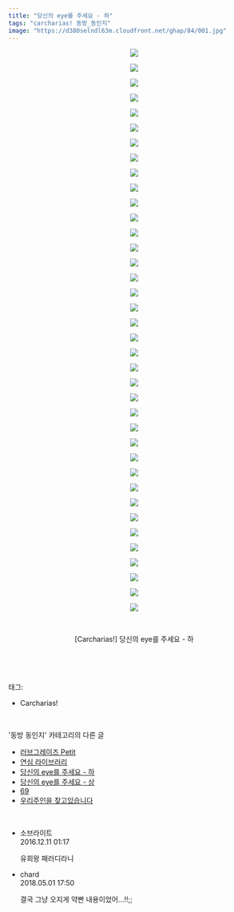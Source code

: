 ```yaml
---
title: "당신의 eye를 주세요 - 하"
tags: "carcharias! 동방_동인지"
image: "https://d380selndl63m.cloudfront.net/ghap/84/001.jpg"
---
```

<div class="article">
<p style="text-align: center; clear: none; float: none;"><img src="{{ site.imgserver5 }}/ghap/84/001.jpg"/></p>
<p style="text-align: center; clear: none; float: none;"><img src="{{ site.imgserver5 }}/ghap/84/002.jpg"/></p>
<p style="text-align: center; clear: none; float: none;"><img src="{{ site.imgserver5 }}/ghap/84/003.jpg"/></p>
<p style="text-align: center; clear: none; float: none;"><img src="{{ site.imgserver5 }}/ghap/84/004.jpg"/></p>
<p style="text-align: center; clear: none; float: none;"><img src="{{ site.imgserver5 }}/ghap/84/005.jpg"/></p>
<p style="text-align: center; clear: none; float: none;"><img src="{{ site.imgserver5 }}/ghap/84/006.jpg"/></p>
<p style="text-align: center; clear: none; float: none;"><img src="{{ site.imgserver5 }}/ghap/84/007.jpg"/></p>
<p style="text-align: center; clear: none; float: none;"><img src="{{ site.imgserver5 }}/ghap/84/008.jpg"/></p>
<p style="text-align: center; clear: none; float: none;"><img src="{{ site.imgserver5 }}/ghap/84/009.jpg"/></p>
<p style="text-align: center; clear: none; float: none;"><img src="{{ site.imgserver5 }}/ghap/84/010.jpg"/></p>
<p style="text-align: center; clear: none; float: none;"><img src="{{ site.imgserver5 }}/ghap/84/011.jpg"/></p>
<p style="text-align: center; clear: none; float: none;"><img src="{{ site.imgserver5 }}/ghap/84/012.jpg"/></p>
<p style="text-align: center; clear: none; float: none;"><img src="{{ site.imgserver5 }}/ghap/84/013.jpg"/></p>
<p style="text-align: center; clear: none; float: none;"><img src="{{ site.imgserver5 }}/ghap/84/014.jpg"/></p>
<p style="text-align: center; clear: none; float: none;"><img src="{{ site.imgserver5 }}/ghap/84/015.jpg"/></p>
<p style="text-align: center; clear: none; float: none;"><img src="{{ site.imgserver5 }}/ghap/84/016.jpg"/></p>
<p style="text-align: center; clear: none; float: none;"><img src="{{ site.imgserver5 }}/ghap/84/017.jpg"/></p>
<p style="text-align: center; clear: none; float: none;"><img src="{{ site.imgserver5 }}/ghap/84/018.jpg"/></p>
<p style="text-align: center; clear: none; float: none;"><img src="{{ site.imgserver5 }}/ghap/84/019.jpg"/></p>
<p style="text-align: center; clear: none; float: none;"><img src="{{ site.imgserver5 }}/ghap/84/020.jpg"/></p>
<p style="text-align: center; clear: none; float: none;"><img src="{{ site.imgserver5 }}/ghap/84/021.jpg"/></p>
<p style="text-align: center; clear: none; float: none;"><img src="{{ site.imgserver5 }}/ghap/84/022.jpg"/></p>
<p style="text-align: center; clear: none; float: none;"><img src="{{ site.imgserver5 }}/ghap/84/023.jpg"/></p>
<p style="text-align: center; clear: none; float: none;"><img src="{{ site.imgserver5 }}/ghap/84/024.jpg"/></p>
<p style="text-align: center; clear: none; float: none;"><img src="{{ site.imgserver5 }}/ghap/84/025.jpg"/></p>
<p style="text-align: center; clear: none; float: none;"><img src="{{ site.imgserver5 }}/ghap/84/026.jpg"/></p>
<p style="text-align: center; clear: none; float: none;"><img src="{{ site.imgserver5 }}/ghap/84/027.jpg"/></p>
<p style="text-align: center; clear: none; float: none;"><img src="{{ site.imgserver5 }}/ghap/84/028.jpg"/></p>
<p style="text-align: center; clear: none; float: none;"><img src="{{ site.imgserver5 }}/ghap/84/029.jpg"/></p>
<p style="text-align: center; clear: none; float: none;"><img src="{{ site.imgserver5 }}/ghap/84/030.jpg"/></p>
<p style="text-align: center; clear: none; float: none;"><img src="{{ site.imgserver5 }}/ghap/84/031.jpg"/></p>
<p style="text-align: center; clear: none; float: none;"><img src="{{ site.imgserver5 }}/ghap/84/032.jpg"/></p>
<p style="text-align: center; clear: none; float: none;"><img src="{{ site.imgserver5 }}/ghap/84/033.jpg"/></p>
<p style="text-align: center; clear: none; float: none;"><img src="{{ site.imgserver5 }}/ghap/84/034.jpg"/></p>
<p style="text-align: center; clear: none; float: none;"><img src="{{ site.imgserver5 }}/ghap/84/035.jpg"/></p>
<p style="text-align: center; clear: none; float: none;"><img src="{{ site.imgserver5 }}/ghap/84/036.jpg"/></p>
<p style="text-align: center; clear: none; float: none;"><img src="{{ site.imgserver5 }}/ghap/84/037.jpg"/></p>
<p style="text-align: center; clear: none; float: none;"><img src="{{ site.imgserver5 }}/ghap/84/038.jpg"/></p>
<p style="text-align: center; clear: none; float: none;"><br/></p>
<p style="text-align: center; clear: none; float: none;">[Carcharias!] 당신의 eye를 주세요 - 하</p>
<p><br/></p>
</div><br/>
<div class="tagTrail">
<p>태그: </p>
<ul>
<li>Carcharias!</li>
</ul>
</div><br/>
<div class="another">
<p>'동방 동인지' 카테고리의 다른 글</p>
<ul>
<li><a href="/ghap_86">러브그레이즈 Petit</a></li>
<li><a href="/ghap_85">연심 라이브러리</a></li>
<li><a href="/ghap_84">당신의 eye를 주세요 - 하</a></li>
<li><a href="/ghap_83">당신의 eye를 주세요 - 상</a></li>
<li><a href="/ghap_82">69</a></li>
<li><a href="/ghap_81">우리주인을 찾고있습니다</a></li>
</ul>
</div><br/>
<div class="cb_module cb_fluid">
<div class="cb_wrt cb_profile">
<div class="comment">
<ul>
<li class="cb_thumb_off" id="comment14866871">
<div class="cb_comment_area">
<div class="cb_info_area">
<div class="cb_section">
<span class="cb_nick_name">소브라이트</span>
</div>
<div class="cb_section">
<span class="cb_date">2016.12.11 01:17 </span>
</div>
</div>
<div class="cb_dsc_comment">
<p class="cb_dsc">
											유희왕 패러디라니
										</p>
</div>
</div></li>
<li class="cb_thumb_off" id="comment15248258">
<div class="cb_comment_area">
<div class="cb_info_area">
<div class="cb_section">
<span class="cb_nick_name">chard</span>
</div>
<div class="cb_section">
<span class="cb_date">2018.05.01 17:50 </span>
</div>
</div>
<div class="cb_dsc_comment">
<p class="cb_dsc">
											결국 그냥 오지게 약빤 내용이었어...!!;;
										</p>
</div>
</div></li>
</ul>
</div>
</div><!-- commentList close -->
</div><br/>
